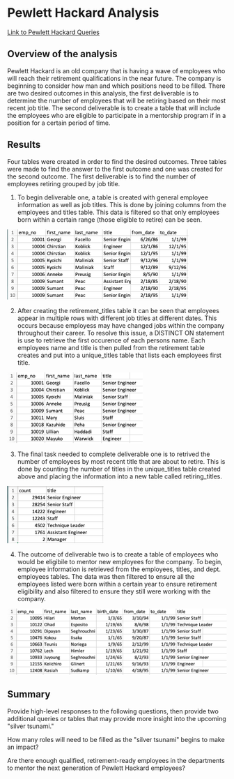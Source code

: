 # Pewlett Hackard Analysis
[Link to Pewlett Hackard Queries](https://github.com/c-geisel/Pewlett-Hackard-Analysis/blob/main/Queries/Employee_Database_challenge.sql)

## Overview of the analysis
Pewlett Hackard is an old company that is having a wave of employees who will reach their retirement qualifications in the near future. The company is beginning to consider how man and which positions need to be filled. There are two desired outcomes in this analysis, the first deliverable is to determine the number of employees that will be retiring based on their most recent job title. The second deliverable is to create a table that will include the employees who are eligible to participate in a mentorship program if in a position for a certain period of time. 

## Results 
Four tables were created in order to find the desired outcomes. Three tables were made to find the answer to the first outcome and one was created for the second outcome. The first deliverable is to find the number of employees retiring grouped by job title.
1.  To begin deliverable one, a table is created with general employee information as well as job titles. This is done by joining columns from the employees and titles table. This data is filtered so that only employees born within a certain range (those eligible to retire) can be seen. 

![retirement_titles.png](Images/retirement_titles.png)

2. After creating the retirement_titles table it can be seen that employees appear in multiple rows with different job titles at different dates. This occurs because employess may have changed jobs within the company throughout their career. To resolve this issue, a DISTINCT ON statement is use to retrieve the first occurence of each persons name. Each employees name and title is then pulled from the retirement table creates and put into a unique_titles table that lists each employees first title. 

![unique_titles.png](Images/unique_titles.png)

3. The final task needed to complete deliverable one is to retrived the number of employees by most recent title that are about to retire. This is done by counting the number of titles in the unique_titles table created above and placing the information into a new table called retiring_titles.

![retiring_titles.png](Images/retiring_titles.png)

4. The outcome of deliverable two is to create a table of employees who would be eligibile to mentor new employees for the company. To begin, employee information is retrieved from the employees, titles, and dept. employees tables. The data was then filtered to ensure all the employees listed were born within a certain year to ensure retirement eligibility and also filtered to ensure they still were working with the company. 

![mentorship_eligibility.png](Images/mentorship_eligibility.png)


## Summary 
Provide high-level responses to the following questions, then provide two additional queries or tables that may provide more insight into the upcoming "silver tsunami."

How many roles will need to be filled as the "silver tsunami" begins to make an impact?

Are there enough qualified, retirement-ready employees in the departments to mentor the next generation of Pewlett Hackard employees?
